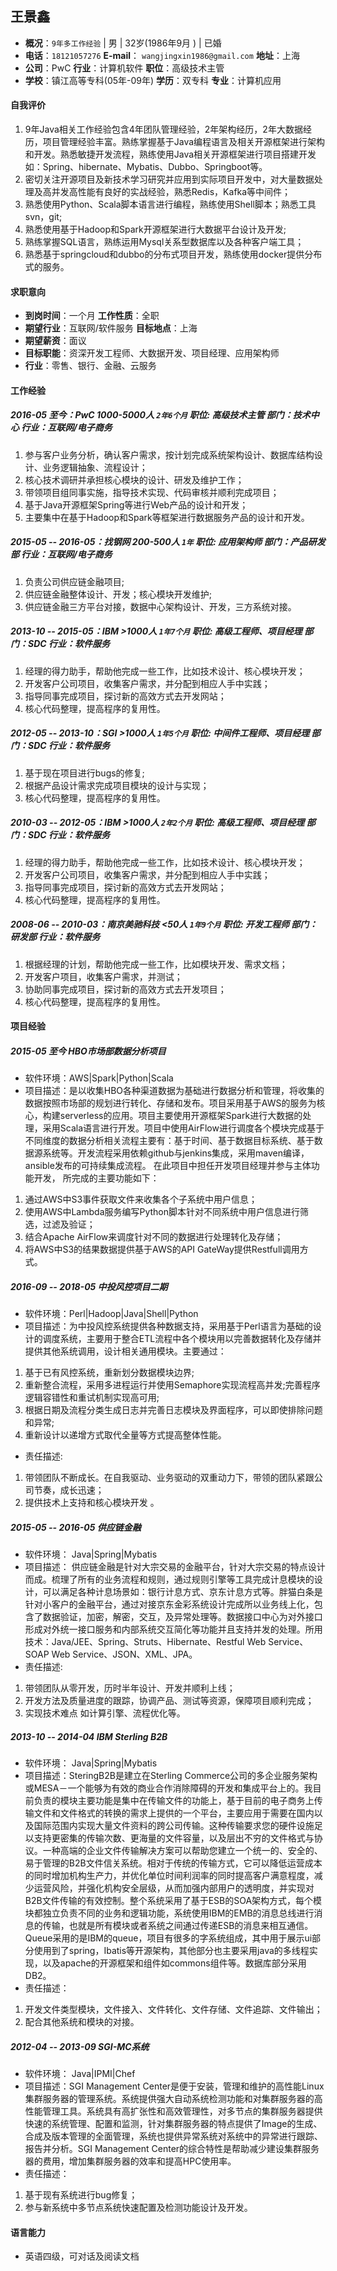 王景鑫
-----
- **概况**：`9年多工作经验` | 男 | 32岁(1986年9月 )  | 已婚
- **电话**：`18121057276`  **E-mail**： `wangjingxin1986@gmail.com` **地址**：上海
- **公司**：PwC   **行业**：计算机软件 **职位**：高级技术主管
- **学校**：镇江高等专科(05年-09年)  **学历**：双专科 **专业**：计算机应用

#### 自我评价
1. 9年Java相关工作经验包含4年团队管理经验，2年架构经历，2年大数据经历，项目管理经验丰富。熟练掌握基于Java编程语言及相关开源框架进行架构和开发。熟悉敏捷开发流程，熟练使用Java相关开源框架进行项目搭建开发如：Spring、hibernate、Mybatis、Dubbo、Springboot等。
2. 密切关注开源项目及新技术学习研究并应用到实际项目开发中，对大量数据处理及高并发高性能有良好的实战经验，熟悉Redis，Kafka等中间件；
3. 熟悉使用Python、Scala脚本语言进行编程，熟练使用Shell脚本；熟悉工具svn，git;
4. 熟悉使用基于Hadoop和Spark开源框架进行大数据平台设计及开发;
5. 熟练掌握SQL语言，熟练运用Mysql关系型数据库以及各种客户端工具；
6. 熟悉基于springcloud和dubbo的分布式项目开发，熟练使用docker提供分布式的服务。

#### 求职意向
- **到岗时间**：一个月                **工作性质**：全职
- **期望行业**：互联网/软件服务 **目标地点**：上海
- **期望薪资**：面议
- **目标职能**：资深开发工程师、大数据开发、项目经理、应用架构师
- **行业**：零售、银行、金融、云服务

#### 工作经验
##### 2016-05 至今：PwC 1000-5000人 `2年6个月` 职位: 高级技术主管 部门：技术中心 行业：互联网/电子商务
1. 参与客户业务分析，确认客户需求，按计划完成系统架构设计、数据库结构设计、业务逻辑抽象、流程设计；
2. 核心技术调研并承担核心模块的设计、研发及维护工作；
3. 带领项目组同事实施，指导技术实现、代码审核并顺利完成项目；
4. 基于Java开源框架Spring等进行Web产品的设计和开发；
5. 主要集中在基于Hadoop和Spark等框架进行数据服务产品的设计和开发。

##### 2015-05 -- 2016-05：找钢网 200-500人 `1年` 职位: 应用架构师 部门：产品研发部 行业：互联网/电子商务
1. 负责公司供应链金融项目;
2. 供应链金融整体设计、开发；核心模块开发维护;
3. 供应链金融三方平台对接，数据中心架构设计、开发，三方系统对接。

##### 2013-10 -- 2015-05：IBM >1000人 `1年7个月` 职位: 高级工程师、项目经理 部门：SDC 行业：软件服务
1. 经理的得力助手，帮助他完成一些工作，比如技术设计、核心模块开发；
2. 开发客户公司项目，收集客户需求，并分配到相应人手中实践；
3. 指导同事完成项目，探讨新的高效方式去开发网站；
4. 核心代码整理，提高程序的复用性。

##### 2012-05 -- 2013-10：SGI >1000人 `1年5个月` 职位: 中间件工程师、项目经理 部门：SDC 行业：软件服务
1. 基于现在项目进行bugs的修复;
2. 根据产品设计需求完成项目模块的设计与实现；
3. 核心代码整理，提高程序的复用性。


##### 2010-03 -- 2012-05：IBM >1000人 `2年2个月` 职位: 高级工程师、项目经理 部门：SDC 行业：软件服务
1. 经理的得力助手，帮助他完成一些工作，比如技术设计、核心模块开发；
2. 开发客户公司项目，收集客户需求，并分配到相应人手中实践；
3. 指导同事完成项目，探讨新的高效方式去开发网站；
4. 核心代码整理，提高程序的复用性。

##### 2008-06 -- 2010-03：南京美驰科技 <50人 `1年9个月` 职位: 开发工程师 部门：研发部 行业：软件服务
1. 根据经理的计划，帮助他完成一些工作，比如模块开发、需求文档；
2. 开发客户项目，收集客户需求，并测试；
3. 协助同事完成项目，探讨新的高效方式去开发项目；
4. 核心代码整理，提高程序的复用性。

#### 项目经验
##### 2015-05 至今 HBO市场部数据分析项目
- 软件环境：AWS|Spark|Python|Scala
- 项目描述：是以收集HBO各种渠道数据为基础进行数据分析和管理，将收集的数据按照市场部的规划进行转化、存储和发布。项目采用基于AWS的服务为核心，构建serverless的应用。项目主要使用开源框架Spark进行大数据的处理，采用Scala语言进行开发。项目中使用AirFlow进行调度各个模块完成基于不同维度的数据分析相关流程主要有：基于时间、基于数据目标系统、基于数据源系统等。开发流程采用依赖github与jenkins集成，采用maven编译，ansible发布的可持续集成流程。
在此项目中担任开发项目经理并参与主体功能开发， 所完成的主要功能如下：
1. 通过AWS中S3事件获取文件来收集各个子系统中用户信息；
2. 使用AWS中Lambda服务编写Python脚本针对不同系统中用户信息进行筛选，过滤及验证；
3. 结合Apache AirFlow来调度针对不同的数据进行处理转化及存储；
4. 将AWS中S3的结果数据提供基于AWS的API GateWay提供Restfull调用方式。

##### 2016-09 -- 2018-05 中投风控项目二期
- 软件环境：Perl|Hadoop|Java|Shell|Python
- 项目描述：为中投风控系统提供各种数据支持，采用基于Perl语言为基础的设计的调度系统，主要用于整合ETL流程中各个模块用以完善数据转化及存储并提供其他系统调用，设计相关通用模块。主要通过：
1. 基于已有风控系统，重新划分数据模块边界;
2. 重新整合流程，采用多进程运行并使用Semaphore实现流程高并发;完善程序逻辑容错性和重试机制实现高可用;
3. 根据日期及流程分类生成日志并完善日志模块及界面程序，可以即使排除问题和异常;
4. 重新设计以递增方式取代全量等方式提高整体性能。
- 责任描述:
1. 带领团队不断成长。在自我驱动、业务驱动的双重动力下，带领的团队紧跟公司节奏，成长迅速；
2. 提供技术上支持和核心模块开发 。

##### 2015-05 -- 2016-05  供应链金融
- 软件环境： Java|Spring|Mybatis
- 项目描述： 供应链金融是针对大宗交易的金融平台，针对大宗交易的特点设计而成。梳理了所有的业务流程和规则，通过规则引擎等工具完成计息模块的设计，可以满足各种计息场景如：银行计息方式、京东计息方式等。胖猫白条是针对小客户的金融平台，通过对接京东金彩系统设计完成所以业务线上化，包含了数据验证，加密，解密，交互，及异常处理等。数据接口中心为对外接口形成对外统一接口服务和内部系统交互简化等功能并且支持并发的处理。所用技术：Java/JEE、Spring、Struts、Hibernate、Restful Web Service、SOAP Web Service、JSON、XML、JPA。
- 责任描述:
1. 带领团队从零开发，历时半年设计、开发并顺利上线；
2. 开发方法及质量进度的跟踪，协调产品、测试等资源，保障项目顺利完成；
3. 实现技术难点 如计算引擎、流程优化等。

##### 2013-10 -- 2014-04  IBM Sterling B2B
- 软件环境： Java|Spring|Mybatis
- 项目描述：SteringB2B是建立在Sterling Commerce公司的多企业服务架构或MESA－一个能够为有效的商业合作消除障碍的开发和集成平台上的。我目前负责的模块主要功能是集中在传输文件的功能上，基于目前的电子商务上传输文件和文件格式的转换的需求上提供的一个平台，主要应用于需要在国内以及国际范围内实现大量文件资料的跨公司传输。这种传输要求您的硬件设施足以支持更密集的传输次数、更海量的文件容量，以及层出不穷的文件格式与协议。一种高端的企业文件传输解决方案可以帮助您建立一个统一的、安全的、易于管理的B2B文件信关系统。相对于传统的传输方式，它可以降低运营成本的同时增加机构生产力，并优化单位时间利润率的同时提高客户满意程度，减少运营风险，并强化机构安全层级，从而加强内部用户的透明度，并实现对B2B文件传输的有效控制。整个系统采用了基于ESB的SOA架构方式，每个模块都独立负责不同的业务和逻辑功能，系统使用IBM的EMB的消息总线进行消息的传输，也就是所有模块或者系统之间通过传递ESB的消息来相互通信。Queue采用的是IBM的queue，项目有很多的字系统组成，其中用于展示ui部分使用到了spring，Ibatis等开源架构，其他部分也主要采用java的多线程实现，以及apache的开源框架和组件如commons组件等。数据库部分采用DB2。
- 责任描述：
1. 开发文件类型模块，文件接入、文件转化、文件存储、文件追踪、文件输出；
2. 配合其他系统和模块的对接。

##### 2012-04 -- 2013-09  SGI-MC系统
- 软件环境： Java|IPMI|Chef
- 项目描述：SGI Management Center是便于安装，管理和维护的高性能Linux集群服务器的管理系统。系统提供强大自动系统检测功能和对集群服务器的高性能管理工具。系统具有高扩张性和高效管理性，对多节点的集群服务器提供快速的系统管理、配置和监测，针对集群服务器的特点提供了Image的生成、合成及版本管理的全面管理，系统也提供异常系统对系统中的异常进行跟踪、报告并分析。SGI Management Center的综合特性是帮助减少建设集群服务器的费用，增加集群服务器的效率和提高HPC使用率。
- 责任描述：
1. 基于现有系统进行bug修复；
2. 参与新系统中多节点系统快速配置及检测功能设计及开发。

#### 语言能力
- 英语四级，可对话及阅读文档
